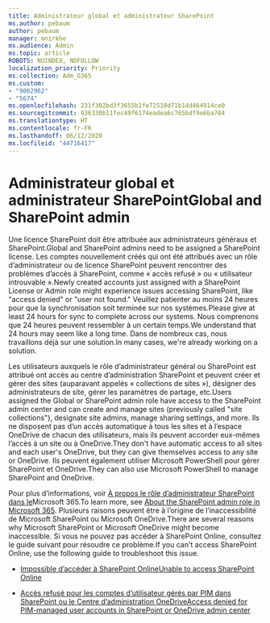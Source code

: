 ```yaml
---
title: Administrateur global et administrateur SharePoint
ms.author: pebaum
author: pebaum
manager: mnirkhe
ms.audience: Admin
ms.topic: article
ROBOTS: NOINDEX, NOFOLLOW
localization_priority: Priority
ms.collection: Adm_O365
ms.custom:
- "9002962"
- "5674"
ms.openlocfilehash: 231f302bd3f3655b1fe72518d71b14d464914ce0
ms.sourcegitcommit: 936330b11fec49f6174eadea6c765bdf9e6ba784
ms.translationtype: HT
ms.contentlocale: fr-FR
ms.lasthandoff: 06/12/2020
ms.locfileid: "44716417"
---
```

# <a name="global-and-sharepoint-admin"></a><span data-ttu-id="7f80b-102">Administrateur global et administrateur SharePoint</span><span class="sxs-lookup"><span data-stu-id="7f80b-102">Global and SharePoint admin</span></span>

<span data-ttu-id="7f80b-103">Une licence SharePoint doit être attribuée aux administrateurs généraux et SharePoint.</span><span class="sxs-lookup"><span data-stu-id="7f80b-103">Global and SharePoint admins need to be assigned a SharePoint license.</span></span> <span data-ttu-id="7f80b-104">Les comptes nouvellement créés qui ont été attribués avec un rôle d’administrateur ou de licence SharePoint peuvent rencontrer des problèmes d’accès à SharePoint, comme « accès refusé » ou « utilisateur introuvable ».</span><span class="sxs-lookup"><span data-stu-id="7f80b-104">Newly created accounts just assigned with a SharePoint License or Admin role might experience issues accessing SharePoint, like "access denied" or "user not found."</span></span> <span data-ttu-id="7f80b-105">Veuillez patienter au moins 24 heures pour que la synchronisation soit terminée sur nos systèmes.</span><span class="sxs-lookup"><span data-stu-id="7f80b-105">Please give at least 24 hours for sync to complete across our systems.</span></span> <span data-ttu-id="7f80b-106">Nous comprenons que 24 heures peuvent ressembler à un certain temps.</span><span class="sxs-lookup"><span data-stu-id="7f80b-106">We understand that 24 hours may seem like a long time.</span></span> <span data-ttu-id="7f80b-107">Dans de nombreux cas, nous travaillons déjà sur une solution.</span><span class="sxs-lookup"><span data-stu-id="7f80b-107">In many cases, we're already working on a solution.</span></span>

<span data-ttu-id="7f80b-108">Les utilisateurs auxquels le rôle d’administrateur général ou SharePoint est attribué ont accès au centre d’administration SharePoint et peuvent créer et gérer des sites (auparavant appelés « collections de sites »), désigner des administrateurs de site, gérer les paramètres de partage, etc.</span><span class="sxs-lookup"><span data-stu-id="7f80b-108">Users assigned the Global or SharePoint admin role have access to the SharePoint admin center and can create and manage sites (previously called "site collections"), designate site admins, manage sharing settings, and more.</span></span> <span data-ttu-id="7f80b-109">Ils ne disposent pas d’un accès automatique à tous les sites et à l’espace OneDrive de chacun des utilisateurs, mais ils peuvent accorder eux-mêmes l’accès à un site ou à OneDrive.</span><span class="sxs-lookup"><span data-stu-id="7f80b-109">They don't have automatic access to all sites and each user's OneDrive, but they can give themselves access to any site or OneDrive.</span></span> <span data-ttu-id="7f80b-110">Ils peuvent également utiliser Microsoft PowerShell pour gérer SharePoint et OneDrive.</span><span class="sxs-lookup"><span data-stu-id="7f80b-110">They can also use Microsoft PowerShell to manage SharePoint and OneDrive.</span></span>

<span data-ttu-id="7f80b-111">Pour plus d’informations, voir [À propos le rôle d’administrateur SharePoint dans le](https://docs.microsoft.com/sharepoint/sharepoint-admin-role)Microsoft 365.</span><span class="sxs-lookup"><span data-stu-id="7f80b-111">To learn more, see [About the SharePoint admin role in Microsoft 365](https://docs.microsoft.com/sharepoint/sharepoint-admin-role).</span></span>
<span data-ttu-id="7f80b-112">Plusieurs raisons peuvent être à l’origine de l’inaccessibilité de Microsoft SharePoint ou Microsoft OneDrive.</span><span class="sxs-lookup"><span data-stu-id="7f80b-112">There are several reasons why Microsoft SharePoint or Microsoft OneDrive might become inaccessible.</span></span> <span data-ttu-id="7f80b-113">Si vous ne pouvez pas accéder à SharePoint Online, consultez le guide suivant pour résoudre ce problème.</span><span class="sxs-lookup"><span data-stu-id="7f80b-113">If you can't access SharePoint Online, use the following guide to troubleshoot this issue.</span></span>

- [<span data-ttu-id="7f80b-114">Impossible d’accéder à SharePoint Online</span><span class="sxs-lookup"><span data-stu-id="7f80b-114">Unable to access SharePoint Online</span></span>](https://docs.microsoft.com/sharepoint/troubleshoot/sharing-and-permissions/sharepoint-online-inaccessible)

- [<span data-ttu-id="7f80b-115">Accès refusé pour les comptes d’utilisateur gérés par PIM dans SharePoint ou le Centre d’administration OneDrive</span><span class="sxs-lookup"><span data-stu-id="7f80b-115">Access denied for PIM-managed user accounts in SharePoint or OneDrive admin center</span></span>](https://docs.microsoft.com/sharepoint/troubleshoot/administration/access-denied-to-pim-user-accounts)